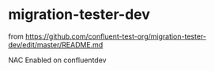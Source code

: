 # migration-tester-dev
from https://github.com/confluent-test-org/migration-tester-dev/edit/master/README.md

NAC Enabled on confluentdev
